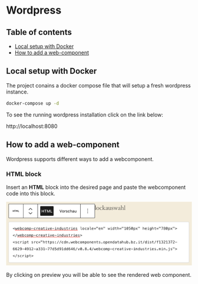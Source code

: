 <!--
SPDX-FileCopyrightText: NOI Techpark <digital@noi.bz.it>

SPDX-License-Identifier: CC0-1.0
-->

Wordpress
=======

## Table of contents
- [Local setup with Docker](local-setup-with-docker)
- [How to add a web-component](how-to-add-a-web-component)

## Local setup with Docker

The project conains a docker compose file that will setup a fresh wordpress instance.

```sh
docker-compose up -d
```

To see the running wordpress installation click on the link below:

http://localhost:8080

## How to add a web-component

Wordpress supports different ways to add a webcomponent.

### HTML block

Insert an **HTML** block into the desired page and paste the webcomponent code into this block.

![Insert Webcomponent into HTML block](wordpress-html-block.png)

By clicking on preview you will be able to see the rendered web component.
